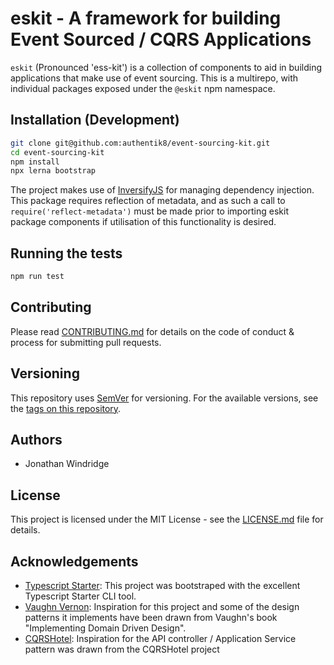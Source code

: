 # eskit - A framework for building Event Sourced / CQRS Applications

`eskit` (Pronounced 'ess-kit') is a collection of components to aid in building applications that
make use of event sourcing. This is a multirepo, with individual packages exposed under the `@eskit` npm namespace.

## Installation (Development)

```bash
git clone git@github.com:authentik8/event-sourcing-kit.git
cd event-sourcing-kit
npm install
npx lerna bootstrap
```

The project makes use of [InversifyJS](https://inversify.io) for managing dependency injection.
This package requires reflection of metadata, and as such a call to `require('reflect-metadata')`
must be made prior to importing eskit package components if utilisation of this functionality is
desired.

## Running the tests

```bash
npm run test
```

## Contributing

Please read [CONTRIBUTING.md](./CONTRIBUTING.md) for details on the code of conduct & process for
submitting pull requests.

## Versioning

This repository uses [SemVer]() for versioning. For the available versions, see the [tags on this repository]().

## Authors

- Jonathan Windridge

## License

This project is licensed under the MIT License - see the [LICENSE.md](./LICENSE.md) file for
details.

## Acknowledgements

- [Typescript Starter](https://github.com/bitjson/typescript-starter): This project was bootstraped
  with the excellent Typescript Starter CLI tool.
- [Vaughn Vernon](https://vaughnvernon.co): Inspiration for this project and some of the design
  patterns it implements have been drawn from Vaughn's book "Implementing Domain Driven Design".
- [CQRSHotel](https://github.com/luontola/cqrs-hotel): Inspiration for the API controller /
  Application Service pattern was drawn from the CQRSHotel project
